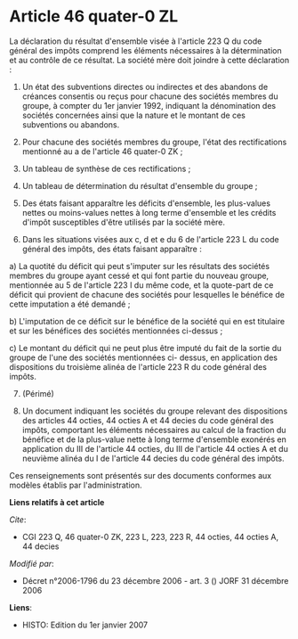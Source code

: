 # Article 46 quater-0 ZL

La déclaration du résultat d'ensemble visée à l'article 223 Q du code général des impôts comprend les éléments nécessaires à
la détermination et au contrôle de ce résultat. La société mère doit joindre à cette déclaration :

1. Un état des subventions directes ou indirectes et des abandons de créances consentis ou reçus pour chacune des sociétés
membres du groupe, à compter du 1er janvier 1992, indiquant la dénomination des sociétés concernées ainsi que la nature et le
montant de ces subventions ou abandons.

2. Pour chacune des sociétés membres du groupe, l'état des rectifications mentionné au a de l'article 46 quater-0 ZK ;

3. Un tableau de synthèse de ces rectifications ;

4. Un tableau de détermination du résultat d'ensemble du groupe ;

5. Des états faisant apparaître les déficits d'ensemble, les plus-values nettes ou moins-values nettes à long terme
d'ensemble et les crédits d'impôt susceptibles d'être utilisés par la société mère.

6. Dans les situations visées aux c, d et e du 6 de l'article 223 L du code général des impôts, des états faisant
apparaître :

a) La quotité du déficit qui peut s'imputer sur les résultats des sociétés membres du groupe ayant cessé et qui font partie
du nouveau groupe, mentionnée au 5 de l'article 223 I du même code, et la quote-part de ce déficit qui provient de chacune
des sociétés pour lesquelles le bénéfice de cette imputation a été demandé ;

b) L'imputation de ce déficit sur le bénéfice de la société qui en est titulaire et sur les bénéfices des sociétés
mentionnées ci-dessus ;

c) Le montant du déficit qui ne peut plus être imputé du fait de la sortie du groupe de l'une des sociétés mentionnées ci-
dessus, en application des dispositions du troisième alinéa de l'article 223 R du code général des impôts.

7. (Périmé)

8. Un document indiquant les sociétés du groupe relevant des dispositions des articles 44 octies, 44 octies A et 44 decies du
code général des impôts, comportant les éléments nécessaires au calcul de la fraction du bénéfice et de la plus-value nette à
long terme d'ensemble exonérés en application du III de l'article 44 octies, du III de l'article 44 octies A et du neuvième
alinéa du I de l'article 44 decies du code général des impôts.

Ces renseignements sont présentés sur des documents conformes aux modèles établis par l'administration.

**Liens relatifs à cet article**

_Cite_:

  - CGI 223 Q, 46 quater-0 ZK, 223 L, 223, 223 R, 44 octies, 44 octies A, 44 decies

_Modifié par_:

  - Décret n°2006-1796 du 23 décembre 2006 - art. 3 () JORF 31 décembre 2006

**Liens**:

  - HISTO: Edition du 1er janvier 2007
